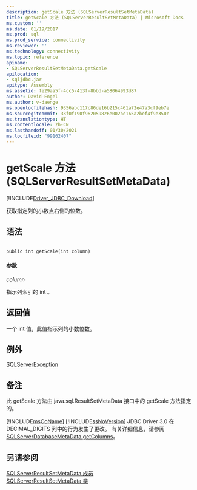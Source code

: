 ```yaml
---
description: getScale 方法 (SQLServerResultSetMetaData)
title: getScale 方法 (SQLServerResultSetMetaData) | Microsoft Docs
ms.custom: ''
ms.date: 01/19/2017
ms.prod: sql
ms.prod_service: connectivity
ms.reviewer: ''
ms.technology: connectivity
ms.topic: reference
apiname:
- SQLServerResultSetMetaData.getScale
apilocation:
- sqljdbc.jar
apitype: Assembly
ms.assetid: fe29aa5f-4cc5-413f-8bbd-a58064993d87
author: David-Engel
ms.author: v-daenge
ms.openlocfilehash: 9356abc117c86de16b215c461a72e47a3cf9eb7e
ms.sourcegitcommit: 33f0f190f962059826e002be165a2bef4f9e350c
ms.translationtype: HT
ms.contentlocale: zh-CN
ms.lasthandoff: 01/30/2021
ms.locfileid: "99162407"
---
```

# <a name="getscale-method-sqlserverresultsetmetadata"></a>getScale 方法 (SQLServerResultSetMetaData)
[!INCLUDE[Driver_JDBC_Download](../../../includes/driver_jdbc_download.md)]

  获取指定列的小数点右侧的位数。  
  
## <a name="syntax"></a>语法  
  
```  
  
public int getScale(int column)  
```  
  
#### <a name="parameters"></a>参数  
 *column*  
  
 指示列索引的 int  。  
  
## <a name="return-value"></a>返回值  
 一个 int 值，此值指示列的小数位数。  
  
## <a name="exceptions"></a>例外  
 [SQLServerException](../../../connect/jdbc/reference/sqlserverexception-class.md)  
  
## <a name="remarks"></a>备注  
 此 getScale 方法由 java.sql.ResultSetMetaData 接口中的 getScale 方法指定的。  
  
 [!INCLUDE[msCoName](../../../includes/msconame_md.md)] [!INCLUDE[ssNoVersion](../../../includes/ssnoversion-md.md)] JDBC Driver 3.0 在 DECIMAL_DIGITS 列中的行为发生了更改。 有关详细信息，请参阅 [SQLServerDatabaseMetaData.getColumns](../../../connect/jdbc/reference/getcolumns-method-sqlserverdatabasemetadata.md)。  
  
## <a name="see-also"></a>另请参阅  
 [SQLServerResultSetMetaData 成员](../../../connect/jdbc/reference/sqlserverresultsetmetadata-members.md)   
 [SQLServerResultSetMetaData 类](../../../connect/jdbc/reference/sqlserverresultsetmetadata-class.md)  
  
  
